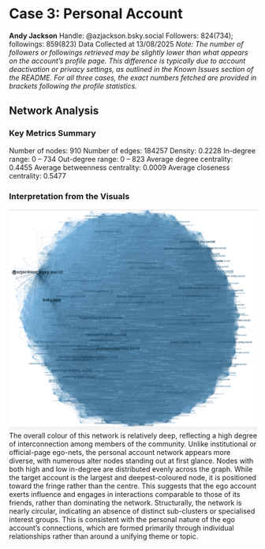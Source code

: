 # Case 3: Personal Account
**Andy Jackson**
Handle: @azjackson.bsky.social
Followers: 824(734);  followings: 859(823)
Data Collected at 13/08/2025
*Note: The number of followers or followings retrieved may be slightly lower than what appears on the account’s profile page. This difference is typically due to account deactivation or privacy settings, as outlined in the Known Issues section of the README. For all three cases, the exact numbers fetched are provided in brackets following the profile statistics.*
## Network Analysis
### Key Metrics Summary
Number of nodes: 910
Number of edges: 184257
Density: 0.2228
In-degree range: 0 – 734
Out-degree range: 0 – 823
Average degree centrality: 0.4455
Average betweenness centrality: 0.0009
Average closeness centrality: 0.5477
### Interpretation from the Visuals
![overview of case 3](case_3.png)
The overall colour of this network is relatively deep, reflecting a high degree of interconnection among members of the community. Unlike institutional or official-page ego-nets, the personal account network appears more diverse, with numerous alter nodes standing out at first glance. Nodes with both high and low in-degree are distributed evenly across the graph. While the target account is the largest and deepest-coloured node, it is positioned toward the fringe rather than the centre. This suggests that the ego account exerts influence and engages in interactions comparable to those of its friends, rather than dominating the network.
Structurally, the network is nearly circular, indicating an absence of distinct sub-clusters or specialised interest groups. This is consistent with the personal nature of the ego account’s connections, which are formed primarily through individual relationships rather than around a unifying theme or topic.